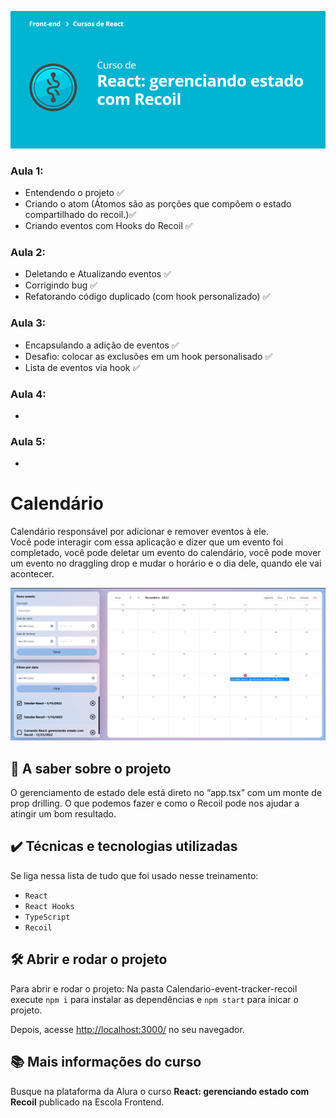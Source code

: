 ![React: gerenciando estado com Recoil](curso.png)

### Aula 1:
- Entendendo o projeto :white_check_mark: 
- Criando o atom (Átomos são as porções que compõem o estado compartilhado do recoil.):white_check_mark:
- Criando eventos com Hooks do Recoil :white_check_mark:
### Aula 2:
- Deletando e Atualizando eventos :white_check_mark:
- Corrigindo bug :white_check_mark:
- Refatorando código duplicado (com hook personalizado) :white_check_mark:
### Aula 3:
- Encapsulando a adição de eventos :white_check_mark:
- Desafio: colocar as exclusões em um hook personalisado :white_check_mark:
- Lista de eventos via hook :white_check_mark:
### Aula 4: 
- 
### Aula 5:
- 
 

# Calendário
Calendário responsável por adicionar e remover eventos à ele. <br>
Você pode interagir com essa aplicação e dizer que um evento foi completado, você pode deletar um evento do calendário, você pode mover um evento no draggling drop e mudar o horário e o dia dele, quando ele vai acontecer.


<img src="screenshot.png" alt="Imagem do curso">


## 🔨 A saber sobre o projeto

O gerenciamento de estado dele está direto no “app.tsx” com um monte de prop drilling.
O que podemos fazer e como o Recoil pode nos ajudar a atingir um bom resultado.

## ✔️ Técnicas e tecnologias utilizadas

Se liga nessa lista de tudo que foi usado nesse treinamento:

- `React`
- `React Hooks`
- `TypeScript`
- `Recoil`

## 🛠️ Abrir e rodar o projeto

Para abrir e rodar o projeto: Na pasta Calendario-event-tracker-recoil execute `npm i` para instalar as dependências e `npm start` para inicar o projeto.

Depois, acesse <a href="http://localhost:3000/">http://localhost:3000/</a> no seu navegador.


## 📚 Mais informações do curso

Busque na plataforma da Alura o curso **React: gerenciando estado com Recoil** publicado na Escola Frontend.
